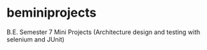 # beminiprojects
B.E. Semester 7 Mini Projects (Architecture design and testing with selenium and JUnit)
